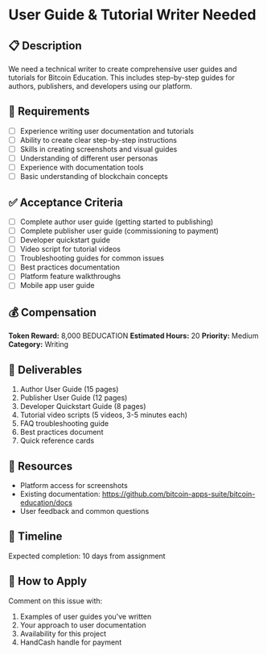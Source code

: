 # User Guide & Tutorial Writer Needed

## 📋 Description
We need a technical writer to create comprehensive user guides and tutorials for Bitcoin Education. This includes step-by-step guides for authors, publishers, and developers using our platform.

## 🎯 Requirements
- [ ] Experience writing user documentation and tutorials
- [ ] Ability to create clear step-by-step instructions
- [ ] Skills in creating screenshots and visual guides
- [ ] Understanding of different user personas
- [ ] Experience with documentation tools
- [ ] Basic understanding of blockchain concepts

## ✅ Acceptance Criteria
- [ ] Complete author user guide (getting started to publishing)
- [ ] Complete publisher user guide (commissioning to payment)
- [ ] Developer quickstart guide
- [ ] Video script for tutorial videos
- [ ] Troubleshooting guides for common issues
- [ ] Best practices documentation
- [ ] Platform feature walkthroughs
- [ ] Mobile app user guide

## 💰 Compensation
**Token Reward:** 8,000 BEDUCATION
**Estimated Hours:** 20
**Priority:** Medium
**Category:** Writing

## 📝 Deliverables
1. Author User Guide (15 pages)
2. Publisher User Guide (12 pages)
3. Developer Quickstart Guide (8 pages)
4. Tutorial video scripts (5 videos, 3-5 minutes each)
5. FAQ troubleshooting guide
6. Best practices document
7. Quick reference cards

## 🔗 Resources
- Platform access for screenshots
- Existing documentation: https://github.com/bitcoin-apps-suite/bitcoin-education/docs
- User feedback and common questions

## 📅 Timeline
Expected completion: 10 days from assignment

## 📧 How to Apply
Comment on this issue with:
1. Examples of user guides you've written
2. Your approach to user documentation
3. Availability for this project
4. HandCash handle for payment